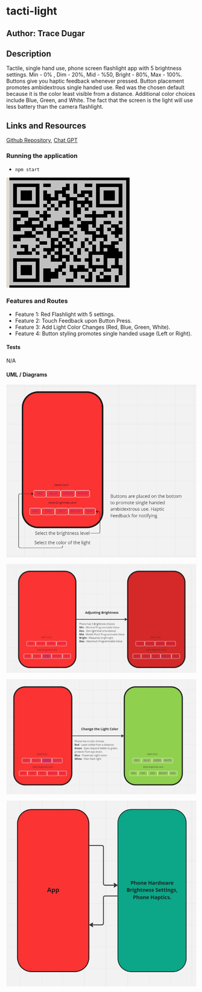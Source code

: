 # tacti-light

## Author: Trace Dugar

## Description

Tactile, single hand use, phone screen flashlight app with 5 brightness settings. Min - 0% , Dim - 20%, Mid - %50, Bright - 80%, Max - 100%.  Buttons give you haptic feedback whenever pressed. Button placement promotes ambidextrous single handed use. Red was the chosen default because it is the color least visible from a distance.  Additional color choices include Blue, Green, and White.  The fact that the screen is the light will use less battery than the camera flashlight.

## Links and Resources

 [Github Repository](https://github.com/TraceDugar/good-call),
 [Chat GPT](https://openai.com/blog/chatgpt/)

### Running the application

- `npm start`

![Q R Code](assets/tacti-light.jpg)

### Features and Routes

- Feature 1: Red Flashlight with 5 settings.
- Feature 2: Touch Feedback upon Button Press.
- Feature 3: Add Light Color Changes (Red, Blue, Green, White).
- Feature 4: Button styling promotes single handed usage (Left or Right).

#### Tests

N/A

#### UML / Diagrams

![Instructions for Use](assets/Instructions.jpg)

![Brightness Select Function](assets/Brightness.jpg)

![Color Select Function](assets/ColorSelect.jpg)

![Data Flow Diagram](assets/Data-Flow.jpg)